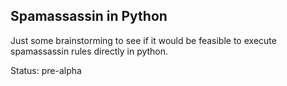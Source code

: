 Spamassassin in Python
----------------------

Just some brainstorming to see if it would be feasible to execute spamassassin rules directly in python.

Status: pre-alpha
